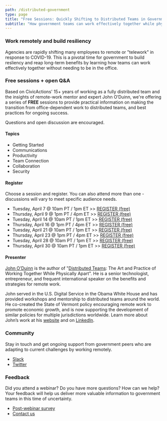 ```yaml
---
path: /distributed-government
type: page
title: "Free Sessions: Quickly Shifting to Distributed Teams in Government"
subtitle: "How government teams can work effectively together while physically apart"
---
```

### Work remotely and build resiliency
Agencies are rapidly shifting many employees to remote or "telework" in response to COVID-19. This is a pivotal time for government to build resliency and reap long-term benefits by learning how teams can work effectively together without needing to be in the office. 

### Free sessions + open Q&A
Based on CivicActions' 15+ years of working as a fully distributed team and the insights of remote-work mentor and expert John O’Duinn, we're offering a series of **FREE** sessions to provide practical information on making the transition from office-dependent work to distributed teams, and best practices for ongoing success.

Questions and open discussion are encouraged.

#### Topics

* Getting Started
* Communications
* Productivity
* Team Connection
* Collaboration
* Security

#### Register

Choose a session and register. You can also attend more than one - discussions will vary to meet specific audience needs.

* Tuesday, April 7 @ 10am PT / 1pm ET >> [REGISTER (free)](https://civicactions.zoom.us/meeting/register/upIkfu-qrz4ixcn4_AZp2OohLsqcr72VQQ)
* Thursday, April 9 @ 1pm PT / 4pm ET >> [REGISTER (free)](https://civicactions.zoom.us/meeting/register/tZIkc-qhqDouOfe2VmUMSfyMcZxY6oqJnQ)
* Tuesday, April 14 @ 10am PT / 1pm ET >> [REGISTER (free)](https://civicactions.zoom.us/meeting/register/tZ0qdeiurTwoR1TiY-ojZqZXabxqb57hsw)
* Thursday, April 16 @ 1pm PT / 4pm ET >> [REGISTER (free)](https://civicactions.zoom.us/meeting/register/tZ0kdOqtqDkqDXVG8L_Tqr2XbmHpeRAaRQ)
* Tuesday, April 21 @ 10am PT / 1pm ET >> [REGISTER (free)](https://civicactions.zoom.us/meeting/register/tZApde2rrTIqvRkYxtud73RnZPMRFrrNbw)
* Thursday, April 23 @ 1pm PT / 4pm ET >> [REGISTER (free)](https://civicactions.zoom.us/meeting/register/tZIscOqgqjgpOL0by_-0tkkr_iVB9bMhUA)
* Tuesday, April 28 @ 10am PT / 1pm ET >> [REGISTER (free)](https://civicactions.zoom.us/meeting/register/u5Epfu6gqzwrwOP_tVHyTeYLXq5yuZnJHA)
* Thursday, April 30 @ 10am PT / 1pm ET >> [REGISTER (free)](https://civicactions.zoom.us/meeting/register/uZ0vf-yrrT8jmidw_oDEjo0POzgKf0w45w)

#### Presenter

[John O’Duinn](https://civicactions.com/team/john-o-duinn) is the author of "[Distributed Teams](https://www.amzn.com/1732254907): The Art and Practice of Working Together While Physically Apart". He is a senior technologist, entrepreneur, and frequent international speaker on the benefits and strategies for remote work.

John served in the U.S. Digital Service in the Obama White House and has provided workshops and mentorship to distributed teams around the world. He co-created the State of Vermont policy encouraging remote work to promote economic growth, and is now supporting the development of similar policies for multiple jurisdictions worldwide. Learn more about John’s work at his [website](http://oduinn.com/) and on [LinkedIn](https://www.linkedin.com/in/joduinn).


### Community

Stay in touch and get ongoing support from government peers who are adapting to current challenges by working remotely.

* [Slack](https://distributedgov.herokuapp.com/)
* [Twitter](https://twitter.com/DistributedGov)


### Feedback

Did you attend a webinar? Do you have more questions? How can we help? Your feedback will help us deliver more valuable information to government teams in this time of uncertainty. 

* [Post-webinar survey](https://www.surveymonkey.com/r/distributedgov)
* [Contact us](https://civicactions.com/contact)
